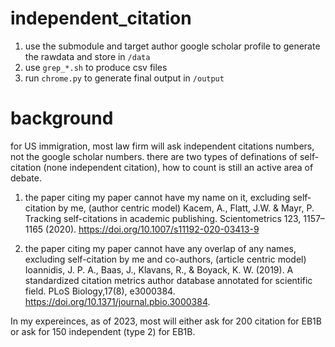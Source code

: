 # independent_citation
1. use the submodule and target author google scholar profile to generate the rawdata and store in `/data`
2. use `grep_*.sh` to produce csv files
3. run `chrome.py` to generate final output in `/output`

# background

for US immigration, most law firm will ask independent citations numbers, not the google scholar numbers. 
there are two types of definations of self-citation (none independent citation), how to count is still an active area of debate.

1. the paper citing my paper cannot have my name on it, excluding self-citation by me, (author centric model) 
Kacem, A., Flatt, J.W. & Mayr, P. Tracking self-citations in academic publishing. Scientometrics 123, 1157–1165 (2020). https://doi.org/10.1007/s11192-020-03413-9 

2. the paper citing my paper cannot have any overlap of any names, excluding self-citation by me and co-authors, (article centric model)
Ioannidis, J. P. A., Baas, J., Klavans, R., & Boyack, K. W. (2019). A standardized citation metrics author database annotated for scientific field. PLoS Biology,17(8), e3000384. https://doi.org/10.1371/journal.pbio.3000384.

In my expereinces, as of 2023, most will either ask for 200 citation for EB1B or ask for 150 independent (type 2) for EB1B.
